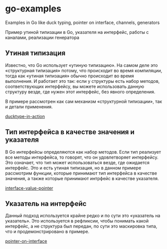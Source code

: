 # go-examples
Examples in Go like duck typing, pointer on interface, channels, generators

Пример утиной типизации в Go, указателя на интерфейс, работы с каналами, реализации генератора

## Утиная типизация
Известно, что Go использует «утиную типизацию». На самом деле это «структурная типизация» потому, что происходит во время компиляции, тогда как «утиная типизация» обычно происходит во время выполнения. И работает это так: если у структуры есть набор методов, соответствующих интерфейсу, вы можете использовать данную структуру везде, где нужен этот интерфейс, без явного определения.

В примере рассмотрен как сам механизм «структурной типизации», так и детали применения.

[ducktype-in-action](https://github.com/a-projects/go-examples/tree/main/ducktype-in-action)

## Тип интерфейса в качестве значения и указателя
В Go интерфейсы определяются как набор методов. Если тип реализует все методы интерфейса, то говорят, что он удовлетворяет интерфейсу. Это означает, что тип может использоваться везде, где ожидается интерфейс. Это и есть утиная типизация, но в данном примере рассмотрим функции, которые принимают тип интерфейса в качестве значения, а также которые принимают интрфейс в качестве указателя.

[interface-value-pointer](https://github.com/a-projects/go-examples/tree/main/interface-value-pointer)

## Указатель на интерфейс
Данный подход используется крайне редко и по сути это «указатель на указатель». Это используется в рефликсии, чтобы понимать какой интерфейс, а не структура был передан, по сути это маскировка типа, что и продемонстрировано в примере.

[pointer-on-interface](https://github.com/a-projects/go-examples/tree/main/pointer-on-interface)
